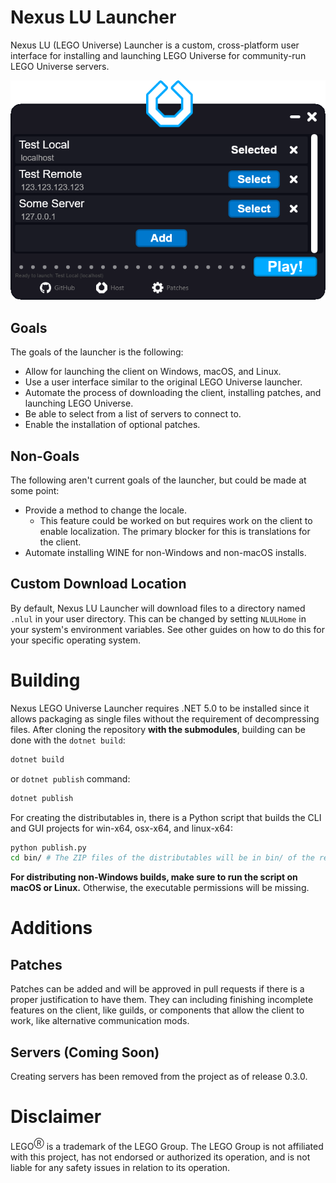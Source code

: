 # Nexus LU Launcher
Nexus LU (LEGO Universe) Launcher is a custom, cross-platform
user interface for installing and launching LEGO Universe
for community-run LEGO Universe servers.

![Launcher example](images/launcher.png)

## Goals
The goals of the launcher is the following:
* Allow for launching the client on Windows, macOS, and Linux.
* Use a user interface similar to the original LEGO Universe launcher.
* Automate the process of downloading the client, installing patches,
  and launching LEGO Universe.
* Be able to select from a list of servers to connect to.
* Enable the installation of optional patches.

## Non-Goals
The following aren't current goals of the launcher, but could
be made at some point:
* Provide a method to change the locale.
  * This feature could be worked on but requires work on the client to enable
    localization. The primary blocker for this is translations for the client.
* Automate installing WINE for non-Windows and non-macOS installs.

## Custom Download Location
By default, Nexus LU Launcher will download files to a directory named
`.nlul` in your user directory. This can be changed by setting `NLULHome`
in your system's environment variables. See other guides on how to do
this for your specific operating system.

# Building
Nexus LEGO Universe Launcher requires .NET 5.0 to be installed
since it allows packaging as single files without the requirement of
decompressing files. After cloning the repository **with the submodules**,
building can be done with the `dotnet build`:
```bash
dotnet build
```
or `dotnet publish` command:
```bash
dotnet publish
```

For creating the distributables in, there is a Python script that builds the
CLI and GUI projects for win-x64, osx-x64, and linux-x64:
```bash
python publish.py
cd bin/ # The ZIP files of the distributables will be in bin/ of the repository.
```

**For distributing non-Windows builds, make sure to run the script on
macOS or Linux.** Otherwise, the executable permissions will be missing.

# Additions
## Patches
Patches can be added and will be approved in pull requests if there
is a proper justification to have them. They can including finishing incomplete
features on the client, like guilds, or components that allow the client
to work, like alternative communication mods.

## Servers (Coming Soon)
Creating servers has been removed from the project as of release 0.3.0.

# Disclaimer
LEGO<sup>Ⓡ</sup> is a trademark of the LEGO Group. The LEGO Group is not
affiliated with this project, has not endorsed or authorized its operation,
and is not liable for any safety issues in relation to its operation.